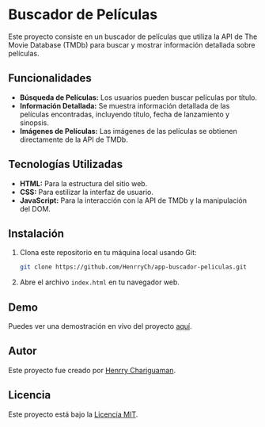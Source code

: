 # Buscador de Películas

Este proyecto consiste en un buscador de películas que utiliza la API de The Movie Database (TMDb) para buscar y mostrar información detallada sobre películas.

## Funcionalidades

- **Búsqueda de Películas:** Los usuarios pueden buscar películas por título.
- **Información Detallada:** Se muestra información detallada de las películas encontradas, incluyendo título, fecha de lanzamiento y sinopsis.
- **Imágenes de Películas:** Las imágenes de las películas se obtienen directamente de la API de TMDb.

## Tecnologías Utilizadas

- **HTML:** Para la estructura del sitio web.
- **CSS:** Para estilizar la interfaz de usuario.
- **JavaScript:** Para la interacción con la API de TMDb y la manipulación del DOM.

## Instalación

1. Clona este repositorio en tu máquina local usando Git:

    ```bash
    git clone https://github.com/HenrryCh/app-buscador-peliculas.git
    ```

2. Abre el archivo `index.html` en tu navegador web.

## Demo

Puedes ver una demostración en vivo del proyecto [aquí](https://henrrych.github.io/app-buscador-peliculas/).


## Autor

Este proyecto fue creado por [Henrry Chariguaman](https://github.com/HenrryCh).

## Licencia

Este proyecto está bajo la [Licencia MIT](LICENSE).


